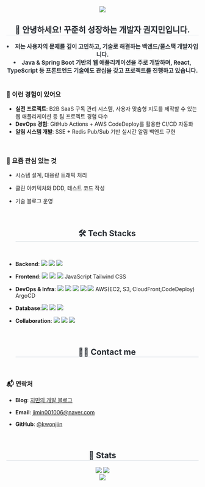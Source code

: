 <div align= "center">
    <img src="https://capsule-render.vercel.app/api?type=waving&color=0:f7b6df,100:fff109&height=180&text=JIMIN's%20GITHUB&animation=twinkling&fontColor=ffffff&fontSize=50" />
    </div>
    <div align= "center">
    <h2 style="border-bottom: 1px solid #d8dee4; color: #282d33;"> 👋 안녕하세요! 꾸준히 성장하는 개발자 권지민입니다. </h2>  </div>
    <div style="font-weight: 700; font-size: 15px; text-align: center; color: #282d33;"> <li> 저는 사용자의 문제를 깊이 고민하고, 기술로 해결하는 백엔드/풀스택 개발자입니다.  </li><li> Java & Spring Boot 기반의 웹 애플리케이션을 주로 개발하며, React, TypeScript 등 프론트엔드 기술에도 관심을 갖고 프로젝트를 진행하고 있습니다. </div> 

</br>

### 📌 이런 경험이 있어요
- **실전 프로젝트**: B2B SaaS 구독 관리 시스템, 사용자 맞춤형 지도를 제작할 수 있는 웹 애플리케이션 등 팀 프로젝트 경험 다수
- **DevOps 경험**: GitHub Actions + AWS CodeDeploy를 활용한 CI/CD 자동화
- **알림 시스템 개발**: SSE + Redis Pub/Sub 기반 실시간 알림 백엔드 구현

</br>

### 🌱 요즘 관심 있는 것
- 시스템 설계, 대용량 트래픽 처리
- 클린 아키텍처와 DDD, 테스트 코드 작성
- 기술 블로그 운영

    <br>
    <div align= "center">
    <h2 style="border-bottom: 1px solid #d8dee4; color: #282d33;"> 🛠️ Tech Stacks </h2> <br> 
    <div style="margin: 0 auto; text-align: center;" align= "center"> 

- **Backend**: <img src="https://img.shields.io/badge/Java-007396?style=flat-square&logo=Java&logoColor=white"> <img src="https://img.shields.io/badge/spring-%236DB33F.svg?&style=for-the-badge&logo=spring&logoColor=white" /> <img src="https://img.shields.io/badge/Python-3776AB?style=flat-square&logo=Python&logoColor=white">

- **Frontend**: <img src="https://img.shields.io/badge/React-61DAFB?style=flat-square&logo=React&logoColor=white"> <img src="https://img.shields.io/badge/typescript-%233178C6.svg?&style=for-the-badge&logo=typescript&logoColor=white" /> <img src="https://img.shields.io/badge/Vue.js-4FC08D?style=flat-square&logo=Vue.js&logoColor=white"> JavaScript Tailwind CSS

- **DevOps & Infra**: <img src="https://img.shields.io/badge/github%20actions-%232088FF.svg?&style=for-the-badge&logo=github%20actions&logoColor=white" /> <img src="https://img.shields.io/badge/nginx-%23269539.svg?&style=for-the-badge&logo=nginx&logoColor=white" /> <img src="https://img.shields.io/badge/kubernetes-%23326CE5.svg?&style=for-the-badge&logo=kubernetes&logoColor=white" /> <img src="https://img.shields.io/badge/Docker-2496ED?style=flat-square&logo=Docker&logoColor=white"> <img src="https://img.shields.io/badge/Jenkins-D24939?style=flat-square&logo=Jenkins&logoColor=white"> AWS(EC2, S3, CloudFront,CodeDeploy) ArgoCD

- **Database**:<img src="https://img.shields.io/badge/MySQL-4479A1?style=flat-square&logo=MySQL&logoColor=white"> <img src="https://img.shields.io/badge/MariaDB-003545?style=flat-square&logo=MariaDB&logoColor=white"> <img src="https://img.shields.io/badge/redis-%23DC382D.svg?&style=for-the-badge&logo=redis&logoColor=white" />

- **Collaboration**: <img src="https://img.shields.io/badge/Figma-F24E1E?style=flat-square&logo=Figma&logoColor=white"> <img src="https://img.shields.io/badge/Bootstrap-7952B3?style=flat-square&logo=Bootstrap&logoColor=white"> <img src="https://img.shields.io/badge/Sass-CC6699?style=flat-square&logo=Sass&logoColor=white">
          </div>
    </div> </br>

    
    <div align= "center">
    <h2 style="border-bottom: 1px solid #d8dee4; color: #282d33;"> 🧑‍💻 Contact me </h2> <br>
    
    
### 📬 연락처
- **Blog**: [지민의 개발 블로그](https://secretdiary-by-princessjimin.tistory.com/)
- **Email**: jimin001006@naver.com
- **GitHub**: [@kwonjiin](https://github.com/kwonjiin)

  
    </div></br>
<div align="center"> 
  <h2 style="border-bottom: 1px solid #d8dee4; color: #282d33;"> 🏅 Stats </h2> 
  <div align="center"> 
    <img src="https://github-readme-stats.vercel.app/api?username=Kwonjiin&bg_color=ffffff&title_color=000000&text_color=000000" /> 
    <img src="https://github-readme-stats.vercel.app/api/top-langs/?username=Kwonjiin&layout=compact&bg_color=ffffff&title_color=000000&text_color=000000" /> 
  </div> 
</div>



  <div align= "center">
    <img src="https://capsule-render.vercel.app/api?section=footer&type=waving&color=0:f7b6df,100:fff109&height=180&animation=twinkling" />
    </div>
